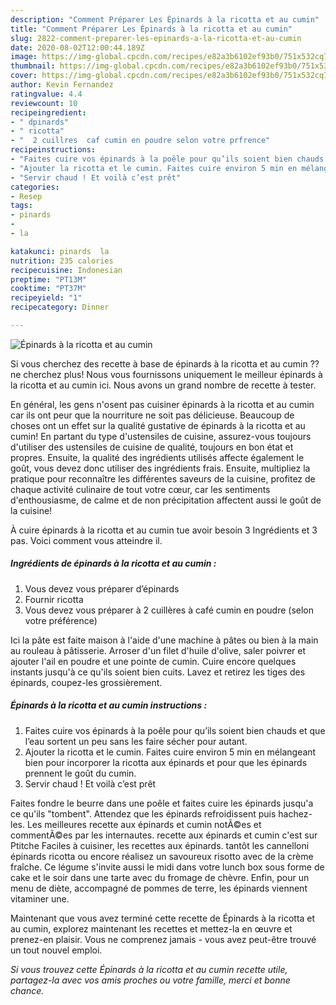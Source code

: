 ```yaml
---
description: "Comment Préparer Les Épinards à la ricotta et au cumin"
title: "Comment Préparer Les Épinards à la ricotta et au cumin"
slug: 2822-comment-preparer-les-epinards-a-la-ricotta-et-au-cumin
date: 2020-08-02T12:00:44.189Z
image: https://img-global.cpcdn.com/recipes/e82a3b6102ef93b0/751x532cq70/epinards-a-la-ricotta-et-au-cumin-photo-principale-de-la-recette.jpg
thumbnail: https://img-global.cpcdn.com/recipes/e82a3b6102ef93b0/751x532cq70/epinards-a-la-ricotta-et-au-cumin-photo-principale-de-la-recette.jpg
cover: https://img-global.cpcdn.com/recipes/e82a3b6102ef93b0/751x532cq70/epinards-a-la-ricotta-et-au-cumin-photo-principale-de-la-recette.jpg
author: Kevin Fernandez
ratingvalue: 4.4
reviewcount: 10
recipeingredient:
- " dpinards"
- " ricotta"
- "  2 cuillres  caf cumin en poudre selon votre prfrence"
recipeinstructions:
- "Faites cuire vos épinards à la poêle pour qu’ils soient bien chauds et que l’eau sortent un peu sans les faire sécher pour autant."
- "Ajouter la ricotta et le cumin. Faites cuire environ 5 min en mélangeant bien pour incorporer la ricotta aux épinards et pour que les épinards prennent le goût du cumin."
- "Servir chaud ! Et voilà c’est prêt"
categories:
- Resep
tags:
- pinards
- 
- la

katakunci: pinards  la 
nutrition: 235 calories
recipecuisine: Indonesian
preptime: "PT13M"
cooktime: "PT37M"
recipeyield: "1"
recipecategory: Dinner

---
```



![Épinards à la ricotta et au cumin](https://img-global.cpcdn.com/recipes/e82a3b6102ef93b0/751x532cq70/epinards-a-la-ricotta-et-au-cumin-photo-principale-de-la-recette.jpg)

Si vous cherchez des recette à base de épinards à la ricotta et au cumin ?? ne cherchez plus! Nous vous fournissons uniquement le meilleur épinards à la ricotta et au cumin ici. Nous avons un grand nombre de recette à tester.

En général, les gens n'osent pas cuisiner épinards à la ricotta et au cumin car ils ont peur que la nourriture ne soit pas délicieuse. Beaucoup de choses ont un effet sur la qualité gustative de épinards à la ricotta et au cumin! En partant du type d'ustensiles de cuisine, assurez-vous toujours d'utiliser des ustensiles de cuisine de qualité, toujours en bon état et propres. Ensuite, la qualité des ingrédients utilisés affecte également le goût, vous devez donc utiliser des ingrédients frais. Ensuite, multipliez la pratique pour reconnaître les différentes saveurs de la cuisine, profitez de chaque activité culinaire de tout votre cœur, car les sentiments d'enthousiasme, de calme et de non précipitation affectent aussi le goût de la cuisine!

<!--inarticleads1-->

À cuire épinards à la ricotta et au cumin tue avoir besoin 3 Ingrédients et 3 pas. Voici comment vous atteindre il.

##### Ingrédients de épinards à la ricotta et au cumin :

1. Vous devez vous préparer  d’épinards
1. Fournir  ricotta
1. Vous devez vous préparer  à 2 cuillères à café cumin en poudre (selon votre préférence)


Ici la pâte est faite maison à l&#39;aide d&#39;une machine à pâtes ou bien à la main au rouleau à pâtisserie. Arroser d&#39;un filet d&#39;huile d&#39;olive, saler poivrer et ajouter l&#39;ail en poudre et une pointe de cumin. Cuire encore quelques instants jusqu&#39;à ce qu&#39;ils soient bien cuits. Lavez et retirez les tiges des épinards, coupez-les grossièrement. 

<!--inarticleads2-->

##### Épinards à la ricotta et au cumin instructions :

1. Faites cuire vos épinards à la poêle pour qu’ils soient bien chauds et que l’eau sortent un peu sans les faire sécher pour autant.
1. Ajouter la ricotta et le cumin. Faites cuire environ 5 min en mélangeant bien pour incorporer la ricotta aux épinards et pour que les épinards prennent le goût du cumin.
1. Servir chaud ! Et voilà c’est prêt


Faites fondre le beurre dans une poêle et faites cuire les épinards jusqu&#39;a ce qu&#39;ils &#34;tombent&#34;. Attendez que les épinards refroidissent puis hachez-les. Les meilleures recette aux épinards et cumin notÃ©es et commentÃ©es par les internautes. recette aux épinards et cumin c&#39;est sur Ptitche Faciles à cuisiner, les recettes aux épinards. tantôt les cannelloni épinards ricotta ou encore réalisez un savoureux risotto avec de la crème fraîche. Ce légume s&#39;invite aussi le midi dans votre lunch box sous forme de cake et le soir dans une tarte avec du fromage de chèvre. Enfin, pour un menu de diète, accompagné de pommes de terre, les épinards viennent vitaminer une. 

<!--inarticleads1-->

<p>
Maintenant que vous avez terminé cette recette de Épinards à la ricotta et au cumin, explorez maintenant les recettes et mettez-la en œuvre et prenez-en plaisir. Vous ne comprenez jamais - vous avez peut-être trouvé un tout nouvel emploi.
</p>

<p>
<i>Si vous trouvez cette Épinards à la ricotta et au cumin recette utile, partagez-la avec vos amis proches ou votre famille, merci et bonne chance.</i>
</p>
